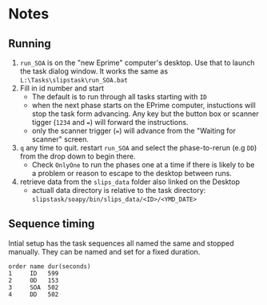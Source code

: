 # Notes
## Running
1. `run_SOA` is on the "new Eprime" computer's desktop. Use that to launch the task dialog window. It works the same as `L:\Tasks\slipstask\run_SOA.bat`
2. Fill in id number and start
   * The default is to run through all tasks starting with `ID`
   * when the next phase starts on the EPrime computer, instuctions will stop the task form advancing. Any key but the button box or scanner tigger (`1234` and `=`) will forward the instructions.
   * only the scanner trigger (`=`) will advance from the "Waiting for scanner" screen.
3. `q` any time to quit. restart `run_SOA` and select the phase-to-rerun (e.g `DD`) from the drop down to begin there.
   * Check `OnlyOne` to run the phases one at a time if there is likely to be a problem or reason to escape to the desktop between runs.
4. retrieve data from the `slips_data` folder also linked on the Desktop
   * actuall data directory is relative to the task directory: `slipstask/soapy/bin/slips_data/<ID>/<YMD_DATE>`

## Sequence timing

Intial setup has the task sequences all named the same and stopped manually. They can be named and set for a fixed duration.

```
order name dur(seconds)
1     ID   599
2     OD   153
3     SOA  502
4     DD   502
```
